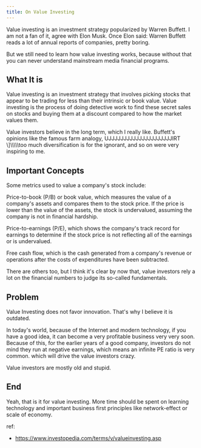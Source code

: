 ```yaml
---
title: On Value Investing
---
```


Value investing is an investment strategy popularized by Warren Buffett. I am not a fan of it, agree with Elon Musk. Once Elon said: Warren Buffett reads a lot of annual reports of companies, pretty boring.

But we still need to learn how value investing works, because without that you can never understand mainstream media financial programs.

## What It is

Value investing is an investment strategy that involves picking stocks that appear to be trading for less than their intrinsic or book value. Value investing is the process of doing detective work to find these secret sales on stocks and buying them at a discount compared to how the market values them.

Value investors believe in the long term, which I really like. Buffett's opinions like the famous farm analogy, UJJJJJJJJJJJJJJJJJJJJJIRT
\\\]\\\\\\\\\too much diversification is for the ignorant, and so on were very inspiring to me. 

## Important Concepts

Some metrics used to value a company's stock include:

Price-to-book (P/B) or book value, which measures the value of a company's assets and compares them to the stock price. If the price is lower than the value of the assets, the stock is undervalued, assuming the company is not in financial hardship.

Price-to-earnings (P/E), which shows the company's track record for earnings to determine if the stock price is not reflecting all of the earnings or is undervalued.

Free cash flow, which is the cash generated from a company's revenue or operations after the costs of expenditures have been subtracted.

There are others too, but I think it's clear by now that, value investors rely a lot on the financial numbers to judge its so-called fundamentals. 

## Problem

Value Investing does not favor innovation. That's why I believe it is outdated.

In today's world, because of the Internet and modern technology, if you have a good idea, it can become a very profitable business very very soon. Because of this, for the earlier years of a good company, investors do not mind they run at negative earnings, which means an infinite PE ratio is very common. which will drive the value investors crazy.

Value investors are mostly old and stupid.

## End

Yeah, that is it for value investing. More time should be spent on learning technology and important business first principles like network-effect or scale of economy. 


ref:

- https://www.investopedia.com/terms/v/valueinvesting.asp